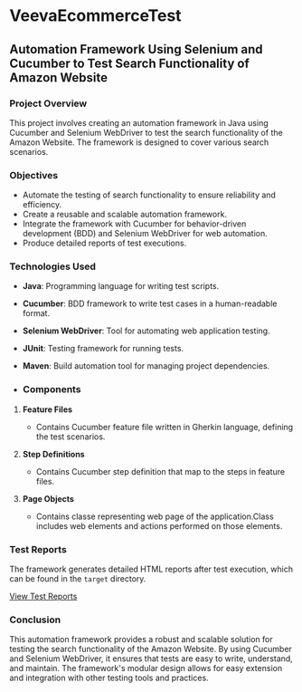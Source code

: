 # VeevaEcommerceTest

## Automation Framework Using Selenium and Cucumber to Test Search Functionality of Amazon Website

### Project Overview

This project involves creating an automation framework in Java using Cucumber and Selenium WebDriver to test the search functionality of the Amazon Website. The framework is designed to cover various search scenarios.

### Objectives

- Automate the testing of search functionality to ensure reliability and efficiency.
- Create a reusable and scalable automation framework.
- Integrate the framework with Cucumber for behavior-driven development (BDD) and Selenium WebDriver for web automation.
- Produce detailed reports of test executions.

### Technologies Used

- **Java**: Programming language for writing test scripts.
- **Cucumber**: BDD framework to write test cases in a human-readable format.
- **Selenium WebDriver**: Tool for automating web application testing.
- **JUnit**: Testing framework for running tests.
- **Maven**: Build automation tool for managing project dependencies.

- ### Components

1. **Feature Files**
   - Contains Cucumber feature file written in Gherkin language, defining the test scenarios.

2. **Step Definitions**
   - Contains Cucumber step definition that map to the steps in feature files.

3. **Page Objects**
   - Contains classe representing web page of the application.Class includes web elements and actions performed on those elements.

### Test Reports

The framework generates detailed HTML reports after test execution, which can be found in the `target` directory.

[View Test Reports](https://reports.cucumber.io/reports/c6f15b76-08f0-4620-8938-62c7870e2dd1)

### Conclusion

This automation framework provides a robust and scalable solution for testing the search functionality of the Amazon Website. By using Cucumber and Selenium WebDriver, it ensures that tests are easy to write, understand, and maintain. The framework's modular design allows for easy extension and integration with other testing tools and practices.
